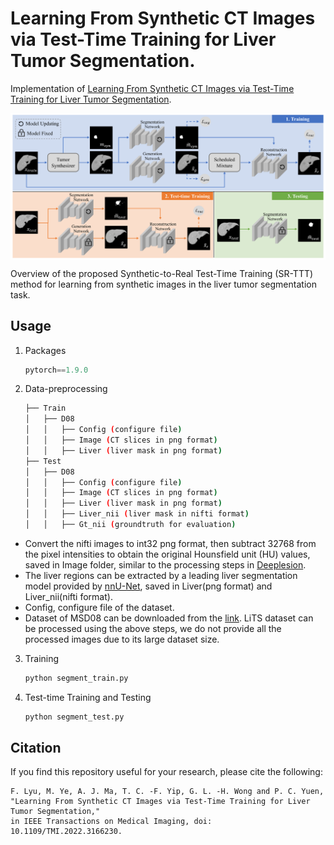# Learning From Synthetic CT Images via Test-Time Training for Liver Tumor Segmentation.

Implementation of [Learning From Synthetic CT Images via Test-Time Training for Liver Tumor Segmentation](https://ieeexplore.ieee.org/document/9754550).

<p align="center">
    <img src="framework.png" align="center" height="40%">
</p>
Overview of the proposed Synthetic-to-Real Test-Time Training (SR-TTT) method for learning from synthetic images in the liver tumor
segmentation task.



## Usage 
1. Packages

    ```python
    pytorch==1.9.0
    ```

2. Data-preprocessing

    ```bash
    ├── Train
    │   ├── D08
    │   │   ├── Config (configure file)
    │   │   ├── Image (CT slices in png format)
    │   │   ├── Liver (liver mask in png format)
    ├── Test
    │   ├── D08
    │   │   ├── Config (configure file)
    │   │   ├── Image (CT slices in png format)
    │   │   ├── Liver (liver mask in png format)
    │   │   ├── Liver_nii (liver mask in nifti format)
    │   │   ├── Gt_nii (groundtruth for evaluation)
    ```
- Convert the nifti images to int32 png format, then subtract 32768 from the pixel intensities to obtain the original Hounsfield unit (HU) values, saved in Image folder, similar to the processing steps in [Deeplesion](https://nihcc.app.box.com/v/DeepLesion/file/306055882594).
- The liver regions can be extracted by a leading liver segmentation model provided by  [nnU-Net](https://zenodo.org/records/4003545), saved in Liver(png format) and Liver_nii(nifti format).
- Config, configure file of the dataset.
- Dataset of MSD08 can be downloaded from the [link](https://drive.google.com/file/d/1sXIxQYg5bl_qzaMPL9YWJHHMtbVQkSkc/view?usp=sharing). LiTS dataset can be processed using the above steps, we do not provide all the processed images due to its large dataset size.


3. Training 

    ```python
    python segment_train.py
    ```
    
4. Test-time Training and Testing

    ```python
    python segment_test.py
    ```
    



## Citation
If you find this repository useful for your research, please cite the following: 
```
F. Lyu, M. Ye, A. J. Ma, T. C. -F. Yip, G. L. -H. Wong and P. C. Yuen, 
"Learning From Synthetic CT Images via Test-Time Training for Liver Tumor Segmentation," 
in IEEE Transactions on Medical Imaging, doi: 10.1109/TMI.2022.3166230.
```
